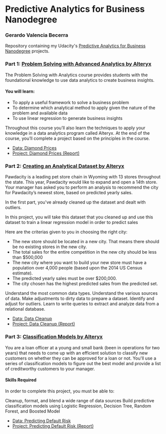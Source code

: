 # Predictive Analytics for Business Nanodegree

### Gerardo Valencia Becerra

Repository containing my Udacity's [Predictive Analytics for Business Nanodegree](https://www.udacity.com/course/predictive-analytics-for-business-nanodegree--nd008t) projects.

### Part 1: [Problem Solving with Advanced Analytics by Alteryx](https://www.udacity.com/course/problem-solving-with-advanced-analytics--ud976)

The Problem Solving with Analytics course provides students with the foundational knowledge to use data analytics to create business insights.

#### You will learn:

- To apply a useful framework to solve a business problem
- To determine which analytical method to apply given the nature of the problem and available data
- To use linear regression to generate business insights

Throughout this course you’ll also learn the techniques to apply your knowledge in a data analytics program called Alteryx. At the end of the course, you’ll complete a project based on the principles in the course.

- [Data: Diamond Prices](https://github.com/GValenB78/Predictive-Analytics-for-Business-Nanodegree/tree/main/1%20-%20Problem%20Solving%20With%20Analytics/Data)
- [Project: Diamond Prices (Report)](https://github.com/GValenB78/Predictive-Analytics-for-Business-Nanodegree/blob/main/1%20-%20Problem%20Solving%20With%20Analytics/ProjectDiamondPrices_ValenciaBecerrraG.pdf)


### Part 2: [Creating an Analytical Dataset by Alteryx](https://www.udacity.com/course/creating-an-analytical-dataset--ud977)

Pawdacity is a leading pet store chain in Wyoming with 13 stores throughout the state. This year, Pawdacity would like to expand and open a 14th store. Your manager has asked you to perform an analysis to recommend the city for Pawdacity’s newest store, based on predicted yearly sales.

In the first part, you've already cleaned up the dataset and dealt with outliers.

In this project, you will take this dataset that you cleaned up and use this dataset to train a linear regression model in order to predict sales

Here are the criterias given to you in choosing the right city:

- The new store should be located in a new city. That means there should be no existing stores in the new city.
- The total sales for the entire competition in the new city should be less than $500,000
- The new city where you want to build your new store must have a population over 4,000 people (based upon the 2014 US Census estimate).
- The predicted yearly sales must be over $200,000.
- The city chosen has the highest predicted sales from the predicted set.

Understand the most common data types. Understand the various sources of data. Make adjustments to dirty data to prepare a dataset. Identify and adjust for outliers. Learn to write queries to extract and analyze data from a relational database.

- [Data: Data Cleanup](https://github.com/GValenB78/Predictive-Analytics-for-Business-Nanodegree/tree/main/2%20-%20Data%20Wrangling/Data)
- [Project: Data Cleanup (Report) ](https://github.com/GValenB78/Predictive-Analytics-for-Business-Nanodegree/blob/main/2%20-%20Data%20Wrangling/ProjectDataCleanup_ValenciaBecerrraG.pdf)


### Part 3: [Classification Models by Alteryx](https://www.udacity.com/course/classification-models--ud978)

You are a loan officer at a young and small bank (been in operations for two years) that needs to come up with an efficient solution to classify new customers on whether they can be approved for a loan or not. You'll use a series of classification models to figure out the best model and provide a list of creditworthy customers to your manager.

#### Skills Required
In order to complete this project, you must be able to:

Cleanup, format, and blend a wide range of data sources
Build predictive classification models using Logistic Regression, Decision Tree, Random Forest, and Boosted Model

- [Data: Predicting Default Risk]()
- [Project: Predicting Default Risk (Report)]()

